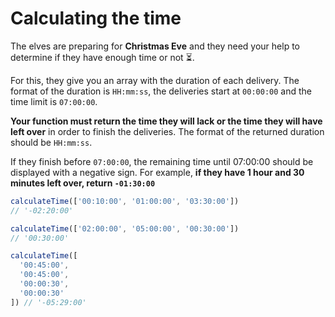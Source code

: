 # Calculating the time

The elves are preparing for **Christmas Eve** and they need your help to determine if they have enough time or not ⏳.

For this, they give you an array with the duration of each delivery. The format of the duration is `HH:mm:ss`, the deliveries start at `00:00:00` and the time limit is `07:00:00`.

**Your function must return the time they will lack or the time they will have left over** in order to finish the deliveries. The format of the returned duration should be `HH:mm:ss`.

If they finish before `07:00:00`, the remaining time until 07:00:00 should be displayed with a negative sign. For example, **if they have 1 hour and 30 minutes left over, return `-01:30:00`**

```js
calculateTime(['00:10:00', '01:00:00', '03:30:00'])
// '-02:20:00'

calculateTime(['02:00:00', '05:00:00', '00:30:00'])
// '00:30:00'

calculateTime([
  '00:45:00',
  '00:45:00',
  '00:00:30',
  '00:00:30'
]) // '-05:29:00'
```